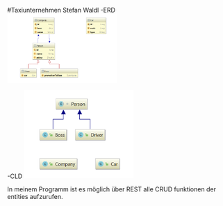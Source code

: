 
#Taxiunternehmen Stefan Waldl
-ERD
<img src="documents/ERD.PNG" width="50%">

-CLD
<img src="documents/CLD.PNG" width="50%">

In meinem Programm ist es möglich über REST alle CRUD funktionen der entities aufzurufen.